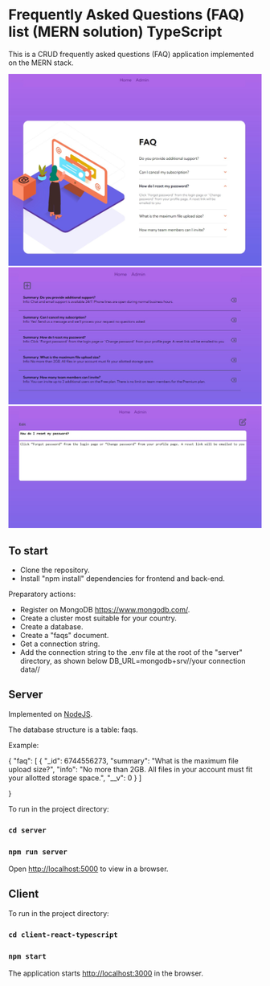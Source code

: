 # Frequently Asked Questions (FAQ) list (MERN solution) TypeScript

 This is a CRUD frequently asked questions (FAQ) application implemented on the MERN stack.

![Home](/img/img01.jpg "Home")
![Admin](/img/img02.jpg "Admin")
![Edit](/img/img03.jpg "Edit")

## To start

- Clone the repository.
- Install "npm install" dependencies for frontend and back-end.

Preparatory actions:
- Register on MongoDB https://www.mongodb.com/.
- Create a cluster most suitable for your country.
- Create a database.
- Create a "faqs" document.
- Get a connection string.
- Add the connection string to the .env file at the root of the "server" directory, as shown below
  DB_URL=mongodb+srv//your connection data//

## Server

Implemented on [NodeJS](https://nodejs.org/).

The database structure is a table: faqs.

Example:

{
  "faq": [
    {
      "_id": 6744556273,
      "summary": "What is the maximum file upload size?",
      "info": "No more than 2GB. All files in your account must fit your allotted storage space.",
      "__v": 0
    }
  ]

}

To run in the project directory:

### `cd server`

### `npm run server`

Open [http://localhost:5000](http://localhost:5000) to view in a browser.

## Client

To run in the project directory:

### `cd client-react-typescript`

### `npm start`

The application starts [http://localhost:3000](http://localhost:3000) in the browser.
